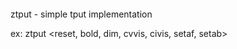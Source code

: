 ‎
=

ztput - simple tput implementation 


ex: ztput <reset, bold, dim, cvvis, civis, setaf, setab> <colour code>
